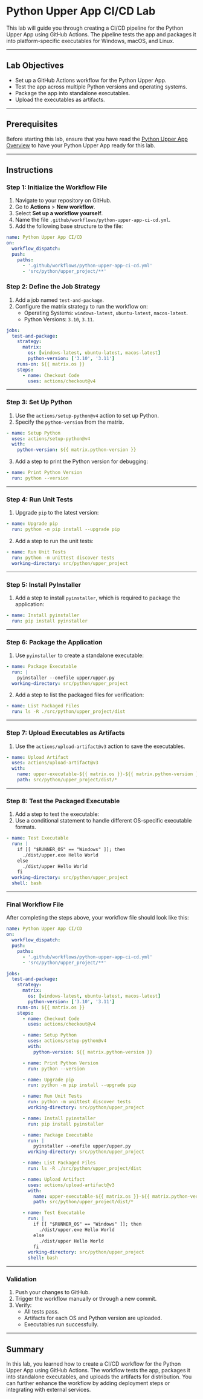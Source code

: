 # Python Upper App CI/CD Lab

This lab will guide you through creating a CI/CD pipeline for the Python Upper App using GitHub Actions. The pipeline tests the app and packages it into platform-specific executables for Windows, macOS, and Linux.

---

## Lab Objectives

- Set up a GitHub Actions workflow for the Python Upper App.
- Test the app across multiple Python versions and operating systems.
- Package the app into standalone executables.
- Upload the executables as artifacts.

---

## Prerequisites

Before starting this lab, ensure that you have read the [Python Upper App Overview](../python-upper-app-overview.md) to have your Python Upper App ready for this lab.

---

## Instructions

### Step 1: Initialize the Workflow File

1. Navigate to your repository on GitHub.
2. Go to **Actions** > **New workflow**.
3. Select **Set up a workflow yourself**.
4. Name the file `.github/workflows/python-upper-app-ci-cd.yml`.
5. Add the following base structure to the file:

```yaml
name: Python Upper App CI/CD
on:
  workflow_dispatch:
  push:
    paths:
      - '.github/workflows/python-upper-app-ci-cd.yml'
      - 'src/python/upper_project/**'
```

### Step 2: Define the Job Strategy

1. Add a job named `test-and-package`.
2. Configure the matrix strategy to run the workflow on:
   - Operating Systems: `windows-latest`, `ubuntu-latest`, `macos-latest`.
   - Python Versions: `3.10`, `3.11`.

```yaml
jobs:
  test-and-package:
    strategy:
      matrix:
        os: [windows-latest, ubuntu-latest, macos-latest]
        python-version: ['3.10', '3.11']
    runs-on: ${{ matrix.os }}
    steps:
      - name: Checkout Code
        uses: actions/checkout@v4
```

---

### Step 3: Set Up Python

1. Use the `actions/setup-python@v4` action to set up Python.
2. Specify the `python-version` from the matrix.

```yaml
- name: Setup Python
  uses: actions/setup-python@v4
  with:
    python-version: ${{ matrix.python-version }}
```

3. Add a step to print the Python version for debugging:

```yaml
- name: Print Python Version
  run: python --version
```

---

### Step 4: Run Unit Tests

1. Upgrade `pip` to the latest version:

```yaml
- name: Upgrade pip
  run: python -m pip install --upgrade pip
```

2. Add a step to run the unit tests:

```yaml
- name: Run Unit Tests
  run: python -m unittest discover tests
  working-directory: src/python/upper_project
```

---

### Step 5: Install PyInstaller

1. Add a step to install `pyinstaller`, which is required to package the application:

```yaml
- name: Install pyinstaller
  run: pip install pyinstaller
```

---

### Step 6: Package the Application

1. Use `pyinstaller` to create a standalone executable:

```yaml
- name: Package Executable
  run: |
    pyinstaller --onefile upper/upper.py
  working-directory: src/python/upper_project
```

2. Add a step to list the packaged files for verification:

```yaml
- name: List Packaged Files
  run: ls -R ./src/python/upper_project/dist
```

---

### Step 7: Upload Executables as Artifacts

1. Use the `actions/upload-artifact@v3` action to save the executables.

```yaml
- name: Upload Artifact
  uses: actions/upload-artifact@v3
  with:
    name: upper-executable-${{ matrix.os }}-${{ matrix.python-version }}
    path: src/python/upper_project/dist/*
```

---

### Step 8: Test the Packaged Executable

1. Add a step to test the executable:
2. Use a conditional statement to handle different OS-specific executable formats.

```yaml
- name: Test Executable
  run: |
    if [[ "$RUNNER_OS" == "Windows" ]]; then
      ./dist/upper.exe Hello World
    else
      ./dist/upper Hello World
    fi
  working-directory: src/python/upper_project
  shell: bash
```

---

### Final Workflow File

After completing the steps above, your workflow file should look like this:

```yaml
name: Python Upper App CI/CD
on:
  workflow_dispatch:
  push:
    paths:
      - '.github/workflows/python-upper-app-ci-cd.yml'
      - 'src/python/upper_project/**'

jobs:
  test-and-package:
    strategy:
      matrix:
        os: [windows-latest, ubuntu-latest, macos-latest]
        python-version: ['3.10', '3.11']
    runs-on: ${{ matrix.os }}
    steps:
      - name: Checkout Code
        uses: actions/checkout@v4

      - name: Setup Python
        uses: actions/setup-python@v4
        with:
          python-version: ${{ matrix.python-version }}

      - name: Print Python Version
        run: python --version

      - name: Upgrade pip
        run: python -m pip install --upgrade pip

      - name: Run Unit Tests
        run: python -m unittest discover tests
        working-directory: src/python/upper_project

      - name: Install pyinstaller
        run: pip install pyinstaller

      - name: Package Executable
        run: |
          pyinstaller --onefile upper/upper.py
        working-directory: src/python/upper_project

      - name: List Packaged Files
        run: ls -R ./src/python/upper_project/dist

      - name: Upload Artifact
        uses: actions/upload-artifact@v3
        with:
          name: upper-executable-${{ matrix.os }}-${{ matrix.python-version }}
          path: src/python/upper_project/dist/*

      - name: Test Executable
        run: |
          if [[ "$RUNNER_OS" == "Windows" ]]; then
            ./dist/upper.exe Hello World
          else
            ./dist/upper Hello World
          fi
        working-directory: src/python/upper_project
        shell: bash
```

---

### Validation

1. Push your changes to GitHub.
2. Trigger the workflow manually or through a new commit.
3. Verify:
   - All tests pass.
   - Artifacts for each OS and Python version are uploaded.
   - Executables run successfully.

---

## Summary

In this lab, you learned how to create a CI/CD workflow for the Python Upper App using GitHub Actions. The workflow tests the app, packages it into standalone executables, and uploads the artifacts for distribution. You can further enhance the workflow by adding deployment steps or integrating with external services.
